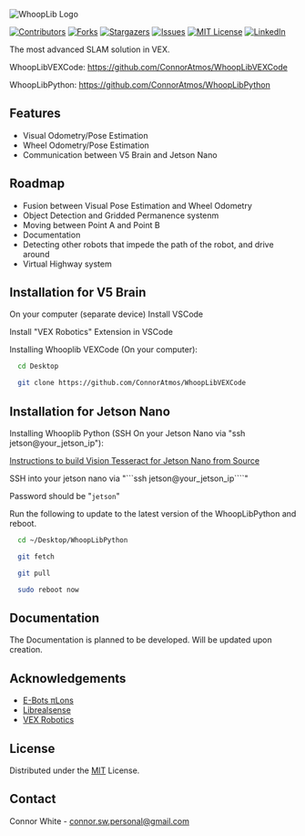 ![WhoopLib Logo](/include/whooplib/images/WhoopLibWhite.png)

<!-- PROJECT SHIELDS -->
<!--
*** I'm using markdown "reference style" links for readability.
*** Reference links are enclosed in brackets [ ] instead of parentheses ( ).
*** See the bottom of this document for the declaration of the reference variables
*** for contributors-url, forks-url, etc. This is an optional, concise syntax you may use.
*** https://www.markdownguide.org/basic-syntax/#reference-style-links
-->
[![Contributors][contributors-shield]][contributors-url]
[![Forks][forks-shield]][forks-url]
[![Stargazers][stars-shield]][stars-url]
[![Issues][issues-shield]][issues-url]
[![MIT License][license-shield]][license-url]
[![LinkedIn][linkedin-shield]][linkedin-url]

The most advanced SLAM solution in VEX.

WhoopLibVEXCode: https://github.com/ConnorAtmos/WhoopLibVEXCode

WhoopLibPython: https://github.com/ConnorAtmos/WhoopLibPython

## Features

- Visual Odometry/Pose Estimation
- Wheel Odometry/Pose Estimation
- Communication between V5 Brain and Jetson Nano

## Roadmap

- Fusion between Visual Pose Estimation and Wheel Odometry
- Object Detection and Gridded Permanence systenm
- Moving between Point A and Point B
- Documentation
- Detecting other robots that impede the path of the robot, and drive around
- Virtual Highway system

## Installation for V5 Brain

On your computer (separate device) Install VSCode

Install "VEX Robotics" Extension in VSCode

Installing Whooplib VEXCode (On your computer):

```bash
  cd Desktop

  git clone https://github.com/ConnorAtmos/WhoopLibVEXCode
```

## Installation for Jetson Nano

Installing Whooplib Python (SSH On your Jetson Nano via "ssh jetson@your_jetson_ip"):

[Instructions to build Vision Tesseract for Jetson Nano from Source](https://docs.google.com/document/d/1R466WGGEFfLnCq74Ui_tFQveaQ1RHnSQTE2j4t9e8I4/edit?usp=sharing)

SSH into your jetson nano via "```ssh jetson@your_jetson_ip````"

Password should be "```jetson```"

Run the following to update to the latest version of the WhoopLibPython and reboot.

```bash
  cd ~/Desktop/WhoopLibPython

  git fetch

  git pull

  sudo reboot now
```


## Documentation

The Documentation is planned to be developed. Will be updated upon creation.


## Acknowledgements

 - [E-Bots πLons](http://thepilons.ca/wp-content/uploads/2018/10/Tracking.pdf)
 - [Librealsense](https://github.com/IntelRealSense/librealsense)
 - [VEX Robotics](https://github.com/VEX-Robotics-AI)

<!-- LICENSE -->
## License

Distributed under the [MIT](https://choosealicense.com/licenses/mit/) License.

<!-- CONTACT -->
## Contact

Connor White - connor.sw.personal@gmail.com

<!-- MARKDOWN LINKS & IMAGES -->
<!-- https://www.markdownguide.org/basic-syntax/#reference-style-links -->
[contributors-shield]: https://img.shields.io/github/contributors/ConnorAtmos/WhoopLibPython.svg?style=for-the-badge
[contributors-url]: https://github.com/ConnorAtmos/WhoopLibPython/graphs/contributors
[forks-shield]: https://img.shields.io/github/forks/ConnorAtmos/WhoopLibPython.svg?style=for-the-badge
[forks-url]: https://github.com/ConnorAtmos/WhoopLibPython/network/members
[stars-shield]: https://img.shields.io/github/stars/ConnorAtmos/WhoopLibPython.svg?style=for-the-badge
[stars-url]: https://github.com/ConnorAtmos/WhoopLibPython/stargazers
[issues-shield]: https://img.shields.io/github/issues/ConnorAtmos/WhoopLibPython.svg?style=for-the-badge
[issues-url]: https://github.com/ConnorAtmos/WhoopLibPython/issues
[license-shield]: https://img.shields.io/github/license/ConnorAtmos/WhoopLibPython.svg?style=for-the-badge
[license-url]: https://github.com/ConnorAtmos/WhoopLibPython/blob/master/LICENSE.txt
[linkedin-shield]: https://img.shields.io/badge/-LinkedIn-black.svg?style=for-the-badge&logo=linkedin&colorB=555
[linkedin-url]: https://www.linkedin.com/in/connor-white-38a5501a0/

